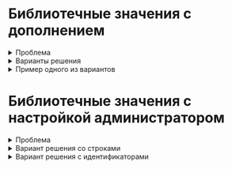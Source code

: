 # Библиотечные значения с дополнением
<details> <summary>Проблема</summary>
<p>
 Для придания гибкости модели данных, некоторые перечисления формируются в процессе выполнения программы. Обычно для этого используется сущность содержащая строковое поле с названием, и иногда строковое поле с описанием. Реже иные поля. Далее такая сущность будет называться `библиотечной`. Хранение таких значений обычно происходит в других сущностях, далее называемых `основными`. Для сокращения количества открываемых для редактирования окон целесообразно применять выпадающие меню с возможностью добавления новых значений налету.
</p>
</details>

<details> <summary>Варианты решения</summary>
<p>
 Наполнение библиотек и хранение библиотечных значений в полях основных сущностей может производиться по нескольким сценариям:
 - Хранение объекта библиотечной сущности в виде ссылки в поле основной сущности реализуется платформой CUBA "из коробки" и предполагает подключение ассоциации с библиотечной сущностью в поле основной.
 - Хранение строки в основной сущности, и выбор значений из названий библиотечных объектов потребует чуть больше работы с экраном редактирования, поскольку по-умолчанию компонент `LookupField` поддерживает работу с полем основной сущности на уровне объектов или перечислений. Для отображения внутри выпадающего списка простых строк необходимо инжектировать его на контроллер экрана и задать этот список при помощи вызова метода `lookupField.setOptionsList()`.
 - Хранение произвольной строки в основной сущности, и возможность использовать "подсказки" в виде библиотечных объектов будет рассмотрено ниже.
</p>
</details>

<details> <summary>Пример одного из вариантов</summary>
<p>
 Сценарий, максимально облегчающий жизнь пользователя предполагает, что пользователь заходит на экран редактирования основной сущности, внутри основного `fieldGroup` видит поле с выпадающим списком и может выбирать из него варианты. Но это становится неудобно, когда список строк, из которых необходимо сделать выбор становится слишком большой. В этом случае пользователь может начать ввод значения с клавиатуры и произойдёт фильтрация библиотечных значений по первым введённым буквам. Для того, чтобы добавить новое значение в библиотеку, обычно, предлагается зайти на экран со списком библиотечных объектов, и создать там новый, а затем, обновив источник данных основного экрана, продолжить редактирование. Такой подход не соответствует ожиданиям пользователя и требует от него больше действий, чем он ожидает, поэтому лучше будет применить сценарий, при котором пользователь начинает ввод значения, может выбрать из отфильтрованных в выпадающем списке, а в случае отсутствия - налету добавить введённое значение к библиотеке. В примере ниже приводится код, открывающий экран редактирования бибилиотечной сущности для ввода не только имени но и описания.

 <details> <summary>&emsp; Дескриптор</summary>
 <p>
  В первую очередь подразумевается, что нужный компонент будет встроен в `fieldGroup`, поэтому в дескрипторе окна следует указать, что поле будет формироваться в контроллере

  ```xml
  <fieldGroup id="fieldGroup"
              datasource="valueHolderDs">
      <!-- more options and fields here -->
          <field property="libValue"
                 custom="true"
                 generator="fieldGen" />
  ```

  Таким образом получаем указание описать в контроллере метод `public Component fieldGen(Datasource, String)`, который и сгенерирует требующийся компонент для данного поля. Компонент необходимо заполнить данными, чтобы в выпадающем списке содержались все библиотечные объекты. Особенность этого процесса в том, что источники данных обновляются во время выполнения метода `public void init(Map<String, Object>)`, а генерация полей формы происходит до этого, поэтому в источнике данных в нужный момент будет лежать пустота. В связи с чем следует обновить источник данных после указания его в качестве источника для поля, выполнив `libEntitiesDs.refresh()`. Далее следует добавить возможность создавать новые библиотечные объекты `field.setNewOptionAllowed(boolean)` и описать обработчик такого добавления `field.setNewOptionHandler(String -> {})`, где `String` - это введённые пользователем символы в строку выпадающего меню.
 </p>
 </details>

 <details>&emsp; <summary>Контроллер</summary>
 <p>
  Внутри обработчика можно создавать новый библиотечный объект, открывать его для редактирования или сразу делать коммит в источник данных.

  ``` java
  field.setNewOptionAllowed(true);
  field.setNewOptionHandler(caption -> {
      LibEntity e = metadata.create(LibEntity.class);
      e.setName(caption);
      dataManager.commit(e);
      field.setValue(e.getName());
  });
  ```

  Ниже приведён полный листинг варианта, при котором открывается окно редактирования библиотечной сущности, а по закрытии и сохранении происходит установка вновь созданного значения в заголовок поля с выпадающим списком.

  ``` java
  @Inject private ComponentsFactory componentsFactory;
  @Inject private CollectionDatasource<LibEntity, UUID> libEntitiesDs;
  @Inject private Datasource<ValueHolder> valueHolderDs;
  @Inject private Metadata metadata;

  public Component fieldGen(Datasource datasource, String fieldId) {
      LookupField field = componentsFactory.createComponent(LookupField.class);
      field.setDatasource(valueHolderDs, "libValue");
      libEntitiesDs.refresh();
      Map<String, String> map = new LinkedHashMap<>();
      libEntitiesDs.getItems().forEach(libEntity -> map.put(libEntity.getName(), libEntity.getName()));
      field.setOptionsMap(map);
      field.setNullOptionVisible(false);
      field.setNewOptionAllowed(true);
      field.setNewOptionHandler(caption -> {
          LibEntity e = metadata.create(LibEntity.class);
          e.setName(caption);
          AbstractEditor ae = openEditor(e, WindowManager.OpenType.DIALOG);
          ae.addCloseWithCommitListener(() -> {
              field.setValue(e.getName());
          });
      });
      return field;
  }
  ```

 </p>
 </details>
</p>
</details>

# Библиотечные значения с настройкой администратором
<details> <summary>Проблема</summary>
<p>
 Зачастую существует необходимость в регламентировании содержимого выбора библиотечных сущностей внутри основной. То есть необходимость в выборе администратором тех библиотечных объектов, которые будут подходящими для конкретных объектов основной сущности и будут даваться пользователю для выбора в основной сущности. Для этого необходимо предусмотреть специальный экран, на котором администратором будет осуществляться подобный выбор и сущность для хранения информации о соответствии.
</p>
</details>

<details> <summary>Вариант решения со строками</summary>
<p>
 <details> <summary>Сущность для хранения настроек</summary>
 <p>
  Для хранения необходимо предусмотреть персистентную сущность наподобие `Map<K, List<V>>`, где ключом будет название основной сущности, содержащей в себе список из возможных принимаемых значений.

  ``` java
  @NamePattern("%s|entity")
  @Table(name = "LIBFIELDSAMPLE_SETTINGS")
  @Entity(name = "libfieldsample$Settings")
  public class Settings extends StandardEntity {
      @Column(name = "ENTITY", unique = true) protected String entity;
      @JoinTable(name = "LIBFIELDSAMPLE_SETTINGS_LIB_ENTITY_LINK",
          joinColumns = @JoinColumn(name = "SETTINGS_ID"),
          inverseJoinColumns = @JoinColumn(name = "LIB_ENTITY_ID"))
      @ManyToMany protected List<LibEntity> possible;
  ```

  Связь с набором библиотечных сущностей, естественно, должна быть многие-ко-многим. Также следует отметить, что поле ключа должно быть уникальным. Это обеспечит однозначность настроек и отсутствие дубликатов.
 </p>
 </details>

 <details> <summary>Экран настроек</summary>
 <p>
  <details> <summary>Дескриптор</summary>
  <p>
   На экране настроек следует учесть, что при выборе основной сущности (ключа настройки) нельзя давать пользователю возможности ошибиться, или опечататься. Такоим образом, возникает необходимость в генерировании компонента с выпадающим меню, вместо простого текстового поля со свободным вводом. Для этого необходимо предусмотреть наличие источника данных для выпадающего меню

   ```xml
   <dsContext>
   <datasource id="settingsDs"
               class="ru.iovchinnikov.libfieldsample.entity.Settings"
               view="settings-view">
       <collectionDatasource id="possibleDs"
                               property="possible"/>
   </datasource>
   <collectionDatasource id="holdersDs"
                           class="ru.iovchinnikov.libfieldsample.entity.ValueHolder"
                           view="valueHolder-view">
       <query>
           <![CDATA[select e from libfieldsample$ValueHolder e]]>
       </query>
   </collectionDatasource>
   </dsContext>
   ```

   и, собственно, компонента с выпадающим меню
   ``` xml
   <fieldGroup id="fieldGroup"
          datasource="settingsDs">
   <column width="250px">
       <field property="entity"
              custom="true"
              generator="entityGen"/>
   </column>
   </fieldGroup>
   ```
   Который в этом случае потребует описания метода генерации компонента в контроллере.
  </p>
  </details>

  <details> <summary>Контроллер</summary>
  <p>
   При создании компонента важно учесть, что на момент создания источники данных ещё не будут загружены, поэтому потребуется ручное обновление. И, поскольку поле с названием основной сущности строковое - необходимо выполнить преобразование из сущностей в источнике данных в строки `holdersDs.getItems().forEach(holder -> map.put(holder.getName(), holder.getName()));`. Полный код генератора может выглядеть как в примере:

   ``` java
   @Inject private ComponentsFactory componentsFactory;
   @Inject private Datasource<Settings> settingsDs;
   @Inject private CollectionDatasource<ValueHolder, UUID> holdersDs;

   public Component entityGen(Datasource datasource, String fieldId) {
       LookupField field = componentsFactory.createComponent(LookupField.class);
       field.setDatasource(settingsDs, "entity");
       holdersDs.refresh();
       Map<String, String> map = new LinkedHashMap<>();
       holdersDs.getItems().forEach(holder -> map.put(holder.getName(), holder.getName()));
       field.setOptionsMap(map);
       field.setNullOptionVisible(false);
       return field;
   }
   ```
  </p>
  </details>
 </p>
 </details>

 <details> <summary>Экран редактирования основной сущности</summary>
 <p>
  <details> <summary>Дескриптор</summary>
  <p>
   Для корректного отображения отфильтрованных библиотечных значений необходимо отфильтровать все библиотечные объекты согласно настроек администратора, для этого нужно подготовить источник данных и компонент, не предоставляющий возможности ввода случайных значений (выпадающий список). Дескриптор окна будет иметь вид (опуская стандартные сгенерированные строки)

   ``` xml
   <dsContext>
   <datasource id="valueHolderDs"
               class="ru.iovchinnikov.libfieldsample.entity.ValueHolder"
               view="valueHolder-view"/>
   <collectionDatasource id="libEntitiesDs"
                           class="ru.iovchinnikov.libfieldsample.entity.LibEntity"
                           view="libEntity-view">
       <query>
           <![CDATA[select p from libfieldsample$Settings s
                       join s.possible p
                       where s.entity = :custom$name]]>
       </query>
   </collectionDatasource>
   </dsContext>
   <layout expand="windowActions"
           spacing="true">
   <fieldGroup id="fieldGroup"
               datasource="valueHolderDs">
           <field id="libValue"
                   property="libValue"
                   custom="true"
                   generator="fieldGen" />
       </column>
   </fieldGroup>
   ```  
   Таким образом, в источнике данных будет произведена фильтрация библиотечных объектов по правилам, заданным в настройках и наименованию основного объекта, открываемого на экране, и переданного с контроллера в виде `custom` параметра (то есть данный пример также демонстрирует передачу параметров с контроллера в дескриптор).
  </p>
  </details>

  <details> <summary>Контроллер</summary>
  <p>
   В связи с тем, что формирование источника данных будет происходить при инициализации экрана, а метод генерации компонента будет вызван до этого, необходимо разделить действие по генерированию компонента на два: собственно генерация компонента, и наполнение выпадающего списка данными. Для упрощения работы с генерируемым компонентом необходимо выделить его идентификатор в поле класса, таким образом он станет доступен ак методу генерации, так и методу, содержащему наполняющий его код.
   - Генерация компонента будет происходить в методе, вызываемом дескриптором

   ``` java
   public Component fieldGen(Datasource datasource, String fieldId) {
       field = componentsFactory.createComponent(LookupField.class);
       field.setDatasource(valueHolderDs, "libValue");
       field.setNullOptionVisible(false);
   return field;
   ```
   - Поскольку заполнение компонента значениями должно происходить гарантированно после формирования экрана и источников данных - можно сделать это в самом позднем из вызываемых при инициализации методов

   ``` java
   @Override
   public void ready() {
       super.ready();
       valueHolderDs.refresh();
       libEntitiesDs.refresh(ParamsMap.of("name", valueHolderDs.getItem().getName()));
       Map<String, String> map = new LinkedHashMap<>();
       libEntitiesDs.getItems().forEach(libEntity -> map.put(libEntity.getName(), libEntity.getName()));
       field.setOptionsMap(map);
   }
   ```
   Здесь следует обратить внимание на обновление источника данных и передачу ему параметра под названием `name`, а также преобразование списка сущностей в список из строк.
  </p>
  </details>
 </p>
 </details>
</p>
</details>

<details> <summary>Вариант решения с идентификаторами</summary>
    <p>
        <details> <summary>Сущность для хранения настроек</summary>
            <p>
                Для хранения необходимо предусмотреть персистентную сущность наподобие `Map<K, List<V>>`, где ключом будет название основной сущности, содержащей в себе список из возможных принимаемых значений.

                ``` java
                @NamePattern("%s|entity")
                @Table(name = "LIBFIELDSAMPLE_SETTINGS")
                @Entity(name = "libfieldsample$Settings")
                public class Settings extends StandardEntity {
                    @Column(name = "ENTITY", unique = true) protected String entity;

                    @JoinTable(name = "LIBFIELDSAMPLE_SETTINGS_LIB_ENTITY_LINK",
                        joinColumns = @JoinColumn(name = "SETTINGS_ID"),
                        inverseJoinColumns = @JoinColumn(name = "LIB_ENTITY_ID"))
                    @ManyToMany protected List<LibEntity> possible;
                ```

                Связь с набором библиотечных сущностей, естественно, должна быть многие-ко-многим. Также следует отметить, что поле ключа должно быть уникальным. Это обеспечит однозначность настроек и отсутствие дубликатов.
            </p>
        </details>

        <details> <summary>Экран настроек</summary>
            <p>
                <details> <summary>Дескриптор</summary>
                    <p>
                        На экране настроек следует учесть, что при выборе основной сущности (ключа настройки) нельзя давать пользователю возможности ошибиться, или опечататься. Такоим образом, возникает необходимость в генерировании компонента с выпадающим меню, вместо простого текстового поля со свободным вводом. Для этого необходимо предусмотреть наличие источника данных для выпадающего меню

                        ```xml
                        <dsContext>
                        <datasource id="settingsDs"
                                    class="ru.iovchinnikov.libfieldsample.entity.Settings"
                                    view="settings-view">
                            <collectionDatasource id="possibleDs"
                                                    property="possible"/>
                        </datasource>
                        <collectionDatasource id="holdersDs"
                                                class="ru.iovchinnikov.libfieldsample.entity.ValueHolder"
                                                view="valueHolder-view">
                            <query>
                                <![CDATA[select e from libfieldsample$ValueHolder e]]>
                            </query>
                        </collectionDatasource>
                        </dsContext>
                        ```

                        и, собственно, компонента с выпадающим меню

                        ``` xml
                        <fieldGroup id="fieldGroup"
                                datasource="settingsDs">
                        <column width="250px">
                            <field property="entity"
                                    custom="true"
                                    generator="entityGen"/>
                        </column>
                        </fieldGroup>
                        ```

                        Который в этом случае потребует описания метода генерации компонента в контроллере.
                    </p>
                </details>

                <details> <summary>Контроллер</summary>
                    <p>
                        При создании компонента важно учесть, что на момент создания источники данных ещё не будут загружены, поэтому потребуется ручное обновление. И, поскольку поле с названием основной сущности строковое - необходимо выполнить преобразование из сущностей в источнике данных в строки `holdersDs.getItems().forEach(holder -> map.put(holder.getName(), holder.getName()));`. Полный код генератора может выглядеть как в примере:

                        ``` java
                        @Inject private ComponentsFactory componentsFactory;
                        @Inject private Datasource<Settings> settingsDs;
                        @Inject private CollectionDatasource<ValueHolder, UUID> holdersDs;

                        public Component entityGen(Datasource datasource, String fieldId) {
                            LookupField field = componentsFactory.createComponent(LookupField.class);
                            field.setDatasource(settingsDs, "entity");
                            holdersDs.refresh();
                            Map<String, String> map = new LinkedHashMap<>();
                            holdersDs.getItems().forEach(holder -> map.put(holder.getName(), holder.getName()));
                            field.setOptionsMap(map);
                            field.setNullOptionVisible(false);
                            return field;
                        }
                        ```

                    </p>
                </details>
            </p>
        </details>

        <details> <summary>Экран редактирования основной сущности</summary>
            <p>
                <details> <summary>Дескриптор</summary>
                    <p>
                        Для корректного отображения отфильтрованных библиотечных значений необходимо отфильтровать все библиотечные объекты согласно настроек администратора, для этого нужно подготовить источник данных и компонент, не предоставляющий возможности ввода случайных значений (выпадающий список). Дескриптор окна будет иметь вид (опуская стандартные сгенерированные строки)

                        ``` xml
                        <dsContext>
                        <datasource id="valueHolderDs"
                                    class="ru.iovchinnikov.libfieldsample.entity.ValueHolder"
                                    view="valueHolder-view"/>
                        <collectionDatasource id="libEntitiesDs"
                                                class="ru.iovchinnikov.libfieldsample.entity.LibEntity"
                                                view="libEntity-view">
                            <query>
                                <![CDATA[select p from libfieldsample$Settings s
                                            join s.possible p
                                            where s.entity = :custom$name]]>
                            </query>
                        </collectionDatasource>
                        </dsContext>
                        <layout expand="windowActions"
                                spacing="true">
                        <fieldGroup id="fieldGroup"
                                    datasource="valueHolderDs">
                                <field id="libValue"
                                        property="libValue"
                                        custom="true"
                                        generator="fieldGen" />
                            </column>
                        </fieldGroup>
                        ```
                        
                        Таким образом, в источнике данных будет произведена фильтрация библиотечных объектов по правилам, заданным в настройках и наименованию основного объекта, открываемого на экране, и переданного с контроллера в виде `custom` параметра (то есть данный пример также демонстрирует передачу параметров с контроллера в дескриптор).
                    </p>
                </details>

                <details> <summary>Контроллер</summary>
                    <p>
                        В связи с тем, что формирование источника данных будет происходить при инициализации экрана, а метод генерации компонента будет вызван до этого, необходимо разделить действие по генерированию компонента на два - собственно генерация компонента, и наполнение выпадающего списка данными. Для упрощения работы с генерируемым компонентом необходимо выделить его идентификатор в поле класса, таким образом он станет доступен как методу генерации, так и методу, содержащему наполняющий его код.
                        - Генерация компонента будет происходить в методе, вызываемом дескриптором

                        ``` java
                        public Component fieldGen(Datasource datasource, String fieldId) {
                            field = componentsFactory.createComponent(LookupField.class);
                            field.setDatasource(valueHolderDs, "libValue");
                            field.setNullOptionVisible(false);
                        return field;
                        ```

                        - Поскольку заполнение компонента значениями должно происходить гарантированно после формирования экрана и источников данных - можно сделать это в самом позднем из вызываемых при инициализации методов
                        
                        ``` java
                        @Override
                        public void ready() {
                            super.ready();
                            valueHolderDs.refresh();
                            libEntitiesDs.refresh(ParamsMap.of("name", valueHolderDs.getItem().getName()));
                            Map<String, String> map = new LinkedHashMap<>();
                            libEntitiesDs.getItems().forEach(libEntity -> map.put(libEntity.getName(), libEntity.getName()));
                            field.setOptionsMap(map);
                        }
                        ```
                        
                        Здесь следует обратить внимание на обновление источника данных и передачу ему параметра под названием `name`, а также преобразование списка сущностей в список из строк.
                    </p>
                </details>
            </p>
        </details>
    </p>
</details>
